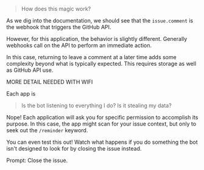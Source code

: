 > How does this magic work?

As we dig into the documentation, we should see that the `issue.comment` is the webhook that triggers the GitHub API.

However, for this application, the behavior is slightly different. Generally webhooks call on the API to perform an immediate action.

In this case, returning to leave a comment at a later time adds some complexity beyond what is typically expected. This requires storage as well as GitHub API use.

MORE DETAIL NEEDED WITH WIFI

Each app is

> Is the bot listening to everything I do? Is it stealing my data?

Nope! Each application will ask you for specific permission to accomplish its purpose. In this case, the app might scan for your issue context, but only to seek out the `/reminder` keyword.

You can even test this out! Watch what happens if you do something the bot isn't designed to look for by closing the issue instead.

Prompt: Close the issue.
